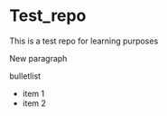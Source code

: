Test_repo
=========

This is a test repo for learning purposes

New paragraph

bulletlist
- item 1
- item 2
